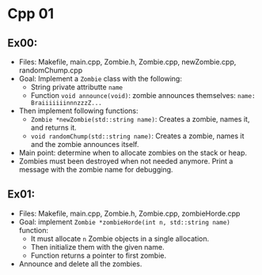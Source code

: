 # Cpp 01

## Ex00:
- Files: Makefile, main.cpp, Zombie.h, Zombie.cpp, newZombie.cpp, randomChump.cpp
- Goal: Implement a `Zombie` class with the following:
    - String private attributte `name`
    - Function `void announce(void)`: zombie announces themselves: `name: BraiiiiiiinnnzzzZ...`
- Then implement following functions:
    - `Zombie *newZombie(std::string name)`: Creates a zombie, names it, and returns it.
    - `void randomChump(std::string name)`: Creates a zombie, names it and the zombie announces itself.
- Main point: determine when to allocate zombies on the stack or heap.
- Zombies must been destroyed when not needed anymore. Print a message with the zombie name for debugging.

## Ex01:
- Files: Makefile, main.cpp, Zombie.h, Zombie.cpp, zombieHorde.cpp
- Goal: implement `Zombie *zombieHorde(int n, std::string name)` function:
    - It must allocate `n` Zombie objects in a single allocation.
    - Then initialize them with the given name.
    - Function returns a pointer to first zombie.
- Announce and delete all the zombies.
